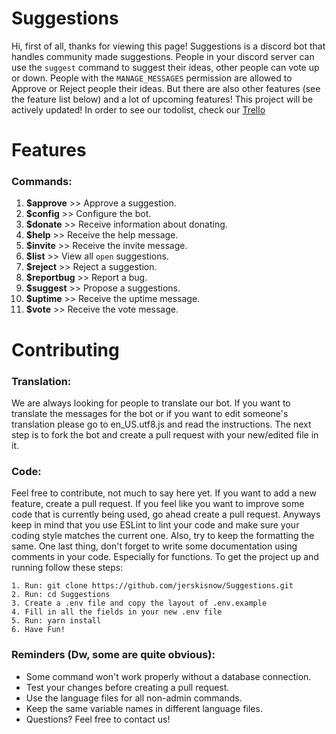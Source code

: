 # Suggestions

Hi, first of all, thanks for viewing this page! Suggestions is a discord bot that handles community made suggestions. People in your discord server can use the `suggest` command to suggest their ideas, other people can vote up or down. People with the `MANAGE_MESSAGES` permission are allowed to Approve or Reject people their ideas. But there are also other features (see the feature list below) and a lot of upcoming features! This project will be actively updated! In order to see our todolist, check our [Trello](https://trello.com/b/3y6nWOdZ/suggestions)

# Features
### Commands:
1. **$approve** >> Approve a suggestion.
2. **$config** >> Configure the bot.
3. **$donate** >> Receive information about donating.
4. **$help** >> Receive the help message.
5. **$invite** >> Receive the invite message.
6. **$list** >> View all `open` suggestions.
7. **$reject** >> Reject a suggestion.
8. **$reportbug** >> Report a bug.
9. **$suggest** >> Propose a suggestions.
10. **$uptime** >> Receive the uptime message.
11. **$vote** >> Receive the vote message.

# Contributing
### Translation:
We are always looking for people to translate our bot. If you want to translate the messages for the bot or if you want to edit someone's translation please go to en_US.utf8.js and read the instructions. The next step is to fork the bot and create a pull request with your new/edited file in it.

### Code:
Feel free to contribute, not much to say here yet. If you want to add a new feature, create a pull request. If you feel like you want to improve some code that is currently being used, go ahead create a pull request. Anyways keep in mind that you use ESLint to lint your code and make sure your coding style matches the current one. Also, try to keep the formatting the same. One last thing, don't forget to write some documentation using comments in your code. Especially for functions. To get the project up and running follow these steps:
```
1. Run: git clone https://github.com/jerskisnow/Suggestions.git
2. Run: cd Suggestions
3. Create a .env file and copy the layout of .env.example
4. Fill in all the fields in your new .env file
5. Run: yarn install
6. Have Fun!
```

### Reminders (Dw, some are quite obvious):
 - Some command won't work properly without a database connection.
 - Test your changes before creating a pull request.
 - Use the language files for all non-admin commands.
 - Keep the same variable names in different language files.
 - Questions? Feel free to contact us!